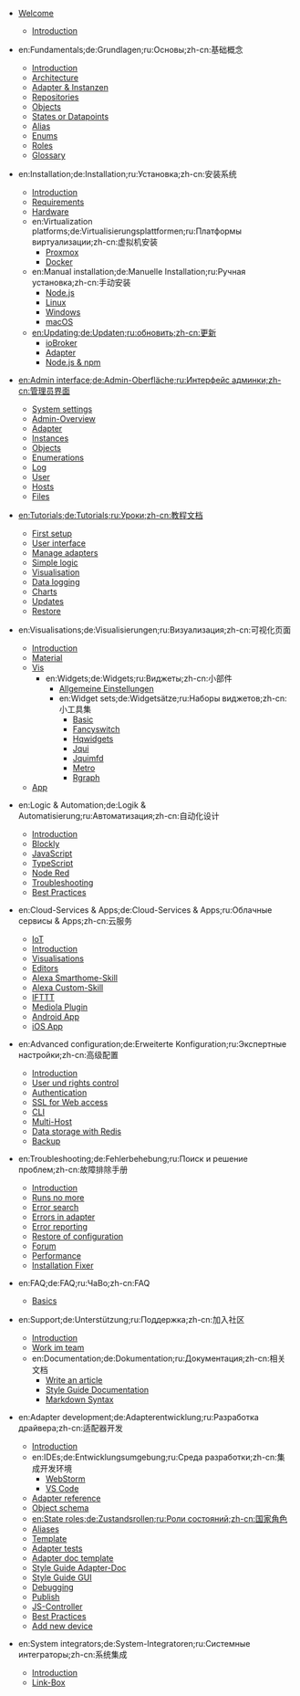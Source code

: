* [Welcome](README)
  * [Introduction](intro/README)

* en:Fundamentals;de:Grundlagen;ru:Основы;zh-cn:基础概念
  * [Introduction](basics/README)
  * [Architecture](basics/architecture)
  * [Adapter & Instanzen](basics/adapter)
  * [Repositories](basics/repositories)
  * [Objects](basics/objects)
  * [States or Datapoints](basics/states)
  * [Alias](basics/alias)
  * [Enums](basics/functions)
  * [Roles](basics/roles)
  * [Glossary](basics/glossary)

* en:Installation;de:Installation;ru:Установка;zh-cn:安装系统
  * [Introduction](install/README)
  * [Requirements](install/requirements)
  * [Hardware](install/hardware)
  * en:Virtualization platforms;de:Virtualisierungsplattformen;ru:Платформы виртуализации;zh-cn:虚拟机安装
    * [Proxmox](install/proxmox)
    * [Docker](install/docker)
  * en:Manual installation;de:Manuelle Installation;ru:Ручная установка;zh-cn:手动安装
    * [Node.js](install/nodejs)
    * [Linux](install/linux)
    * [Windows](install/windows)
    * [macOS](install/macos)
  * [en:Updating;de:Updaten;ru:обновить;zh-cn:更新](install/update.md)
    * [ioBroker](install/updateself)
    * [Adapter](install/updateadapter)
    * [Node.js & npm](install/updatenode)

* [en:Admin interface;de:Admin-Oberfläche;ru:Интерфейс админки;zh-cn:管理员界面](admin/README.md)
  * [System settings](admin/settings)
  * [Admin-Overview](admin/overview)
  * [Adapter](admin/adapter)
  * [Instances](admin/instances)
  * [Objects](admin/objects)
  * [Enumerations](admin/enums)
  * [Log](admin/log)
  * [User](admin/users)
  * [Hosts](admin/hosts)
  * [Files](admin/files)

* [en:Tutorials;de:Tutorials;ru:Уроки;zh-cn:教程文档](tutorial/README.md)
  * [First setup](tutorial/setup)
  * [User interface](tutorial/admin)
  * [Manage adapters](tutorial/adapter)
  * [Simple logic](tutorial/logic)
  * [Visualisation](tutorial/viz)
  * [Data logging](tutorial/history)
  * [Charts](tutorial/flot)
  * [Updates](tutorial/updates)
  * [Restore](tutorials/restore)

* en:Visualisations;de:Visualisierungen;ru:Визуализация;zh-cn:可视化页面
  * [Introduction](viz/README)
  * [Material](viz/material)
  * [Vis](viz/vis)
    * en:Widgets;de:Widgets;ru:Виджеты;zh-cn:小部件
      * [Allgemeine Einstellungen](viz/widgets)
      * en:Widget sets;de:Widgetsätze;ru:Наборы виджетов;zh-cn:小工具集
        * [Basic](viz/basic)
        * [Fancyswitch](viz/fancyswitch)
        * [Hqwidgets](viz/hqwidgets)
        * [Jqui](viz/jqui)
        * [Jquimfd](viz/jquimfd)
        * [Metro](viz/metro)
        * [Rgraph](viz/rgraph)
  * [App](viz/app)

* en:Logic & Automation;de:Logik & Automatisierung;ru:Автоматизация;zh-cn:自动化设计
  * [Introduction](logic/README)
  * [Blockly](logic/blockly)
  * [JavaScript](logic/javascript)
  * [TypeScript](logic/typescript)
  * [Node Red](logic/nodered)
  * [Troubleshooting](logic/help)
  * [Best Practices](logic/examples)

* en:Cloud-Services & Apps;de:Cloud-Services & Apps;ru:Облачные сервисы & Apps;zh-cn:云服务
  * [IoT](cloud/iot)
  * [Introduction](cloud/README)
  * [Visualisations](cloud/viz)
  * [Editors](cloud/editor)
  * [Alexa Smarthome-Skill](cloud/alexasmart)
  * [Alexa Custom-Skill](cloud/alexacustom)
  * [IFTTT](cloud/ifttt)
  * [Mediola Plugin](cloud/mediola)
  * [Android App](cloud/androidapp)
  * [iOS App](cloud/iosapp)

* en:Advanced configuration;de:Erweiterte Konfiguration;ru:Экспертные настройки;zh-cn:高级配置
  * [Introduction](config/README)
  * [User und rights control](config/userrights)
  * [Authentication](config/login)
  * [SSL for Web access](config/encryption)
  * [CLI](config/cli)
  * [Multi-Host](config/multihost)
  * [Data storage with Redis](config/redis)
  * [Backup](config/backup)

* en:Troubleshooting;de:Fehlerbehebung;ru:Поиск и решение проблем;zh-cn:故障排除手册
  * [Introduction](trouble/README)
  * [Runs no more](trouble/RunsNoMore)
  * [Error search](trouble/search)
  * [Errors in adapter](trouble/adapter)
  * [Error reporting](trouble/issue)
  * [Restore of configuration](trouble/restore)
  * [Forum](trouble/forum)
  * [Performance](trouble/monitoring)
  * [Installation Fixer](trouble/install_fixer)

* en:FAQ;de:FAQ;ru:ЧаВо;zh-cn:FAQ
  * [Basics](faq/basic)

* en:Support;de:Unterstützung;ru:Поддержка;zh-cn:加入社区
  * [Introduction](community/README)
  * [Work im team](community/project)
  * en:Documentation;de:Dokumentation;ru:Документация;zh-cn:相关文档
    * [Write an article](community/doc)
    * [Style Guide Documentation](community/styleguidedoc)
    * [Markdown Syntax](community/docmarkdown)

* en:Adapter development;de:Adapterentwicklung;ru:Разработка драйвера;zh-cn:适配器开发
  * [Introduction](dev/adapterdev)
  * en:IDEs;de:Entwicklungsumgebung;ru:Среда разработки;zh-cn:集成开发环境
    * [WebStorm](dev/webstorm)
    * [VS Code](dev/vscode)
  * [Adapter reference](dev/adapterref)
  * [Object schema](dev/objectsschema)
  * [en:State roles;de:Zustandsrollen;ru:Роли состояний;zh-cn:国家角色](dev/stateroles)
  * [Aliases](dev/aliases)
  * [Template](dev/adaptertemplate)
  * [Adapter tests](dev/adaptertesting)
  * [Adapter doc template](dev/adapterdoctemplate)
  * [Style Guide Adapter-Doc](dev/adapterdocstyleguide)
  * [Style Guide GUI](dev/styleguideui)
  * [Debugging](dev/adapterdebug)
  * [Publish](dev/adapterpublish)
  * [JS-Controller](dev/controller)
  * [Best Practices](dev/bestpractices)
  * [Add new device](dev/adddevice)

* en:System integrators;de:System-Integratoren;ru:Системные интеграторы;zh-cn:系统集成
  * [Introduction](integrators/README)
  * [Link-Box](integrators/linkbox)
